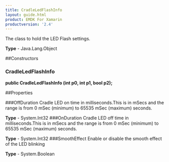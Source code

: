 ```yaml
---
title: CradleLedFlashInfo
layout: guide.html 
product: EMDK For Xamarin 
productversion: '2.4' 
---
```

The class to hold the LED Flash settings.

**Type** - Java.Lang.Object

##Constructors
### CradleLedFlashInfo 
**public CradleLedFlashInfo (int p0, int p1, bool p2);**

##Properties

###OffDuration
Cradle LED on time in milliseconds.This is in mSecs and the range is from 0 mSec (minimum) to 65535 mSec (maximum) seconds.

**Type** - System.Int32
###OnDuration
Cradle LED off time in milliseconds.This is in mSecs and the range is from 0 mSec (minimum) to 65535 mSec (maximum) seconds.

**Type** - System.Int32
###SmoothEffect
Enable or disable the smooth effect of the LED blinking

**Type** - System.Boolean


